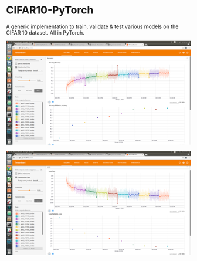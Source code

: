 # CIFAR10-PyTorch
A generic implementation to train, validate &amp; test various models on the CIFAR 10 dataset. All in PyTorch.

[Accuracy]: ./accuracy.png "Accuracy"

[loss]: ./loss.png "Loss"

![alt text][Accuracy]


![alt text][loss]
